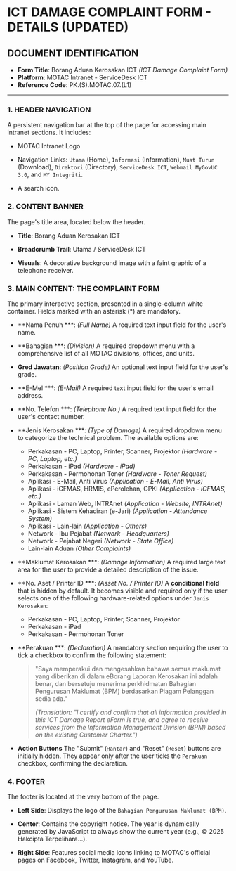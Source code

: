 # ICT DAMAGE COMPLAINT FORM - DETAILS (UPDATED)

## DOCUMENT IDENTIFICATION

* **Form Title**: Borang Aduan Kerosakan ICT *(ICT Damage Complaint Form)*
* **Platform**: MOTAC Intranet - ServiceDesk ICT
* **Reference Code**: PK.(S).MOTAC.07.(L1)

---

### **1. HEADER NAVIGATION**

A persistent navigation bar at the top of the page for accessing main intranet sections. It includes:

* MOTAC Intranet Logo

* Navigation Links: `Utama` (Home), `Informasi` (Information), `Muat Turun` (Download), `Direktori` (Directory), `ServiceDesk ICT`, `Webmail MyGovUC 3.0`, and `MY Integriti`.

* A search icon.

### **2. CONTENT BANNER**

The page's title area, located below the header.

* **Title**: Borang Aduan Kerosakan ICT

* **Breadcrumb Trail**: Utama / ServiceDesk ICT

* **Visuals**: A decorative background image with a faint graphic of a telephone receiver.

### **3. MAIN CONTENT: THE COMPLAINT FORM**

The primary interactive section, presented in a single-column white container. Fields marked with an asterisk (*) are mandatory.

* **Nama Penuh ***: *(Full Name)*
    A required text input field for the user's name.

* **Bahagian ***: *(Division)*
    A required dropdown menu with a comprehensive list of all MOTAC divisions, offices, and units.

* **Gred Jawatan**: *(Position Grade)*
    An optional text input field for the user's grade.

* **E-Mel ***: *(E-Mail)*
    A required text input field for the user's email address.

* **No. Telefon ***: *(Telephone No.)*
    A required text input field for the user's contact number.

* **Jenis Kerosakan ***: *(Type of Damage)*
    A required dropdown menu to categorize the technical problem. The available options are:

  * Perkakasan - PC, Laptop, Printer, Scanner, Projektor *(Hardware - PC, Laptop, etc.)*
  * Perkakasan - iPad *(Hardware - iPad)*
  * Perkakasan - Permohonan Toner *(Hardware - Toner Request)*
  * Aplikasi - E-Mail, Anti Virus *(Application - E-Mail, Anti Virus)*
  * Aplikasi - iGFMAS, HRMIS, ePerolehan, GPKI *(Application - iGFMAS, etc.)*
  * Aplikasi - Laman Web, INTRAnet *(Application - Website, INTRAnet)*
  * Aplikasi - Sistem Kehadiran (e-Jari) *(Application - Attendance System)*
  * Aplikasi - Lain-lain *(Application - Others)*
  * Network - Ibu Pejabat *(Network - Headquarters)*
  * Network - Pejabat Negeri *(Network - State Office)*
  * Lain-lain Aduan *(Other Complaints)*

* **Maklumat Kerosakan ***: *(Damage Information)*
    A required large text area for the user to provide a detailed description of the issue.

* **No. Aset / Printer ID ***: *(Asset No. / Printer ID)*
    A **conditional field** that is hidden by default. It becomes visible and required only if the user selects one of the following hardware-related options under `Jenis Kerosakan`:

  * Perkakasan - PC, Laptop, Printer, Scanner, Projektor
  * Perkakasan - iPad
  * Perkakasan - Permohonan Toner

* **Perakuan ***: *(Declaration)*
    A mandatory section requiring the user to tick a checkbox to confirm the following statement:
    > "Saya memperakui dan mengesahkan bahawa semua maklumat yang diberikan di dalam eBorang Laporan Kerosakan ini adalah benar, dan bersetuju menerima perkhidmatan Bahagian Pengurusan Maklumat (BPM) berdasarkan Piagam Pelanggan sedia ada."
    >
    > *(Translation: "I certify and confirm that all information provided in this ICT Damage Report eForm is true, and agree to receive services from the Information Management Division (BPM) based on the existing Customer Charter.")*

* **Action Buttons**
    The "Submit" (`Hantar`) and "Reset" (`Reset`) buttons are initially hidden. They appear only after the user ticks the `Perakuan` checkbox, confirming the declaration.

### **4. FOOTER**

The footer is located at the very bottom of the page.

* **Left Side**: Displays the logo of the `Bahagian Pengurusan Maklumat (BPM)`.

* **Center**: Contains the copyright notice. The year is dynamically generated by JavaScript to always show the current year (e.g., © 2025 Hakcipta Terpelihara...).

* **Right Side**: Features social media icons linking to MOTAC's official pages on Facebook, Twitter, Instagram, and YouTube.
